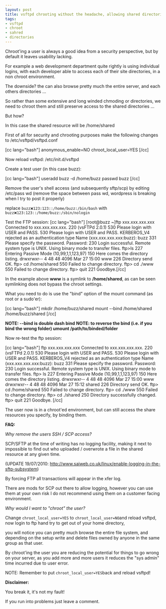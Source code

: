 ```yaml
--- 
layout: post
title: vsftpd chrooting without the headache, allowing shared directories
tags: 
- vsftpd
- chroot
- sahred
- directories
---
```

<script type="text/javascript">// <![CDATA[
google_ad_client = "pub-5002016982726982";
/* 468x60, created 09/04/08 */
google_ad_slot = "2202844884";
google_ad_width = 468;
google_ad_height = 60;
// ]]></script>

<script type="text/javascript">// <![CDATA[
src="http://pagead2.googlesyndication.com/pagead/show_ads.js">
// ]]></script>

Chroot'ing a user is always a good idea from a security perspective, but by default it leaves usability lacking.

For example a web development department quite rightly is using individual logins, with each developer able to access each of their site directories, in a non chroot environment.

The downside? the can also browse pretty much the entire server, and each others directories ...

So rather than some extensive and long winded chmoding or directories, we need to chroot them and still preserve access to the shared directories ...

But how?

In this case the shared resource will be /home/shared

First of all for security and chrooting purposes make the following changes to /etc/vsftpd/vsftpd.conf

[cc lang="bash"]
anonymous_enable=NO
chroot_local_user=YES
[/cc]

Now reload vsftpd: /etc/init.d/vsftpd

Create a test user (in this case buzz):

[cc lang="bash"]
useradd buzz -d /home/buzz
passwd buzz
[/cc]

Remove the user's shell access (and subsequently sftp/scp) by editing /etc/pass wd (remove the space between pass wd, wordpress is breaking when I try to post it properly)

replace <code>buzz:x:123:123::/home/buzz:/bin/bash</code> with <code>buzz:x:123:123::/home/buzz:/sbin/nologin</code>

Test the FTP session:
[cc lang="bash"]
[root@buzz ~]ftp xxx.xxx.xxx.xxx
Connected to xxx.xxx.xxx.xxx.
220 (vsFTPd 2.0.1)
530 Please login with USER and PASS.
530 Please login with USER and PASS.
KERBEROS_V4 rejected as an authentication type
Name (xxx.xxx.xxx.xxx:buzz): buzz
331 Please specify the password.
Password:
230 Login successful.
Remote system type is UNIX.
Using binary mode to transfer files.
ftp>ls
227 Entering Passive Mode (10,99,1,1,123,97)
150 Here comes the directory listing.
drwxrwxr-- 4 48 48 4096 Mar 27 15:00 www
226 Directory send OK.
ftp> cd /home/shared
550 Failed to change directory.
ftp> cd ./www
550 Failed to change directory.
ftp> quit
221 Goodbye.[/cc]

In the example above <strong>www</strong> is a symlink to <strong>/home/shared</strong>, as can be seen symlinking does not bypass the chroot settings.

What you need to do is use the "bind" option of the mount command (as root or a sudo'er):

[cc lang="bash"]
mkdir /home/buzz/shared
mount --bind /home/shared /home/buzz/shared
[/cc]

<strong>NOTE: --bind is double dash bind</strong>
<strong>NOTE: to reverse the bind (i.e. if you bind the wrong folder) umount /path/to/binded/folder</strong>


Now re-test the ftp session:

[cc lang="bash"]
ftp xxx.xxx.xxx.xxx
Connected to xxx.xxx.xxx.xxx.
220 (vsFTPd 2.0.1)
530 Please login with USER and PASS.
530 Please login with USER and PASS.
KERBEROS_V4 rejected as an authentication type
Name (xxx.xxx.xxx.xxx:buzz): buzz
331 Please specify the password.
Password:
230 Login successful.
Remote system type is UNIX.
Using binary mode to transfer files.
ftp> ls
227 Entering Passive Mode (10,99,1,1,123,97)
150 Here comes the directory listing.
drwxrwxr-- 4 48 48 4096 Mar 27 15:00 www
drwxrwxr-- 4 48 48 4096 Mar 27 15:12 shared
226 Directory send OK.
ftp> cd /home/shared
550 Failed to change directory.
ftp> cd ./www
550 Failed to change directory.
ftp> cd ./shared
250 Directory successfully changed.
ftp> quit
221 Goodbye.
[/cc]

The user now is in a chroot'ed environment, but can still access the share resources you specify, by binding them.

<strong>FAQ:</strong>

<em>Why remove the users SSH / SCP access?</em>

SCP/SFTP at the time of writing has no logging facility, making it next to impossible to find out who uploaded / overwrote a file in the shared resource at any given time. 

(UPDATE 19/07/2010: <a href="http://www.saiweb.co.uk/linux/enable-logging-in-the-sftp-subsystem">http://www.saiweb.co.uk/linux/enable-logging-in-the-sftp-subsystem</a>)

By forcing FTP all transactions will appear in the xfer log.

There are mods for SCP out there to allow logging, however you can use them at your own risk I do not recommend using them on a customer facing environment.

<em>Why would I want to "chroot" the user?</em>

Change <code>chroot_local_user=YES</code> to <code>chroot_local_user=NO</code>and reload vsftpd, now login to ftp hand try to get out of your home directory,

you will notice you can pretty much browse the entire file system, and depending on the setup write and delete files owned by anyone in the same group as that user.

By chroot'ing the user you are reducing the potential for things to go wrong on your server, as you add more and more users it reduces the "sys admin" time incurred due to user error.

NOTE: Remember to put <code>chroot_local_user=YES</code>back and reload vsftpd!

<strong>Disclaimer:</strong>

You break it, it's not my fault!

If you run into problems just leave a comment.

<script type="text/javascript">// <![CDATA[
google_ad_client = "pub-5002016982726982";
/* 468x60, created 09/04/08 */
google_ad_slot = "2202844884";
google_ad_width = 468;
google_ad_height = 60;
// ]]></script>

<script type="text/javascript">// <![CDATA[
src="http://pagead2.googlesyndication.com/pagead/show_ads.js">
// ]]></script>
